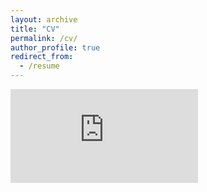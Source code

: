 ```yaml
---
layout: archive
title: "CV"
permalink: /cv/
author_profile: true
redirect_from:
  - /resume
---
```


<embed src="https://rmcglass.github.io/files/McGlassonCV_Jan25.pdf" type="application/pdf" />
